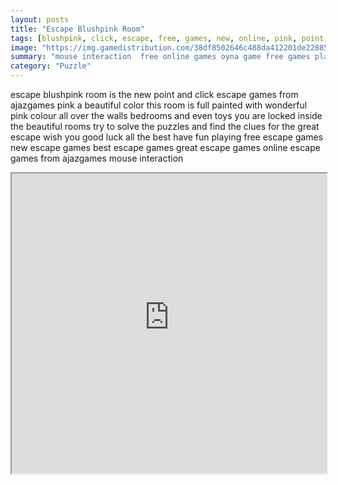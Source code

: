 ```yaml
---
layout: posts
title: "Escape Blushpink Room"
tags: [blushpink, click, escape, free, games, new, online, pink, point, room, ajaz, games, free, online, games, oyna, game, free, games, play, play, games]
image: "https://img.gamedistribution.com/38df8502646c488da412201de22885f6.jpg"
summary: "mouse interaction  free online games oyna game free games play play games"
category: "Puzzle"
---
```


escape blushpink room is the new point and click escape games from ajazgames pink a beautiful color this room is full painted with wonderful pink colour all over the walls bedrooms and even toys you are locked inside the beautiful rooms try to solve the puzzles and find the clues for the great escape wish you good luck all the best have fun playing free escape games new escape games best escape games great escape games online escape games from ajazgames mouse interaction

<iframe width="100%" height="480px;" src="https://flash.gamedistribution.com?game=38df8502646c488da412201de22885f6"></iframe>